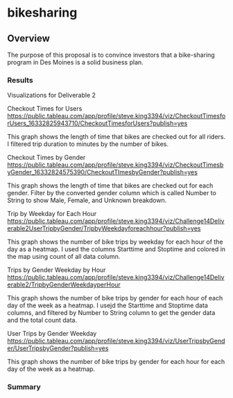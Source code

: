 # bikesharing

## Overview
The purpose of this proposal is to convince investors that a bike-sharing program in Des Moines is a solid business plan.

### Results
Visualizations for Deliverable 2

Checkout Times for Users
https://public.tableau.com/app/profile/steve.king3394/viz/CheckoutTimesforUsers_16332825943710/CheckoutTimesforUsers?publish=yes

This graph shows the length of time that bikes are checked out for all riders. I filtered trip duration to minutes by the 
number of bikes.

Checkout Times by Gender
https://public.tableau.com/app/profile/steve.king3394/viz/CheckoutTimesbyGender_16332824575390/CheckoutTImesbyGender?publish=yes

This graph shows the length of time that bikes are checked out for each gender. Filter by the converted gender column
which is called Number to String to show Male, Female, and Unknown breakdown.

Trip by Weekday for Each Hour
https://public.tableau.com/app/profile/steve.king3394/viz/Challenge14Deliverable2UserTripbyGender/TripbyWeekdayforeachhour?publish=yes

This graph shows the number of bike trips by weekday for each hour of the day as a heatmap. I used the columns Starttime
and Stoptime and colored in the map using count of all data column.

Trips by Gender Weekday by Hour
https://public.tableau.com/app/profile/steve.king3394/viz/Challenge14Deliverable2/TripbyGenderWeekdayperHour

This graph shows the number of bike trips by gender for each hour of each day of the week as a heatmap. I usejd the Starttime
and Stoptime data columns, and filtered by Number to String column to get the gender data and the total count data.

User Trips by Gender Weekday
https://public.tableau.com/app/profile/steve.king3394/viz/UserTripsbyGender/UserTripsbyGender?publish=yes

This graph shows the number of bike trips by gender for each hour for each day of the week as a heatmap.




### Summary
